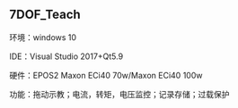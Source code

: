 ## 7DOF_Teach

环境：windows 10

IDE：Visual Studio 2017+Qt5.9

硬件：EPOS2 Maxon ECi40 70w/Maxon ECi40 100w

功能：拖动示教；电流，转矩，电压监控；记录存储；过载保护
